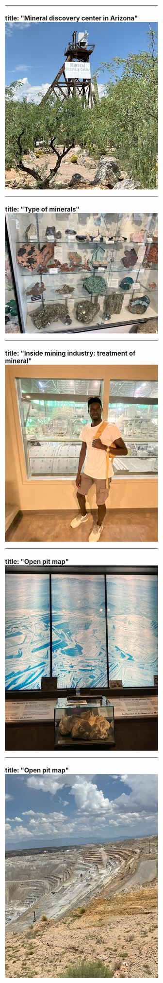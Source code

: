 

---
title: "Mineral discovery center in Arizona"
<br/><img src='/images/IMG_0244.jpg'>
---
---
title: "Type of minerals"
<br/><img src='/images/IMG_02300.jpg'>
---

---
title: "Inside mining industry: treatment of mineral"
<br/><img src='/images/IMG_0429.jpg'>
---

---
title: "Open pit map"
<br/><img src='/images/IMG_0250.jpg'>
---

---
title: "Open pit map"
<br/><img src='/images/IMG_0274.jpg'>
---

